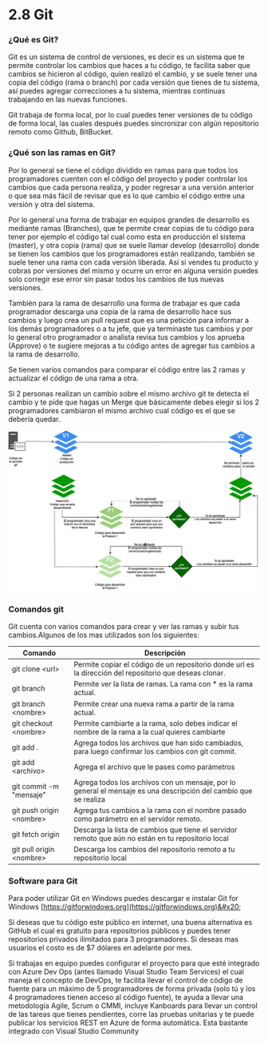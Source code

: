 # 2.8 Git

### ¿Qué es Git?

Git es un sistema de control de versiones, es decir es un sistema que te permite controlar los cambios que haces a tu código, te facilita saber que cambios se hicieron al código, quien realizó el cambio, y se suele tener una copia del código (rama o branch) por cada versión que tienes de tu sistema, así puedes agregar correcciones a tu sistema, mientras continuas trabajando en las nuevas funciones.&#x20;

Git trabaja de forma local, por lo cual puedes tener versiones de tu código de forma local, las cuales después puedes sincronizar con algún repositorio remoto como Github, BitBucket.

### ¿Qué son las ramas en Git?

Por lo general se tiene el código dividido en ramas para que todos los programadores cuenten con el código del proyecto y poder controlar los cambios que cada persona realiza, y poder regresar a una versión anterior o que sea más fácil de revisar que es lo que cambio el código entre una versión y otra del sistema.&#x20;

Por lo general una forma de trabajar en equipos grandes de desarrollo es mediante ramas (Branches), que te permite crear copias de tu código para tener por ejemplo el código tal cual como esta en producción el sistema (master), y otra copia (rama) que se suele llamar develop (desarrollo) donde se tienen los cambios que los programadores están realizando, también se suele tener una rama con cada versión liberada. Así si vendes tu producto y cobras por versiones del mismo y ocurre un error en alguna versión puedes solo corregir ese error sin pasar todos los cambios de tus nuevas versiones.&#x20;

También para la rama de desarrollo una forma de trabajar es que cada programador descarga una copia de la rama de desarrollo hace sus cambios y luego crea un pull request que es una petición para informar a los demás programadores o a tu jefe, que ya terminaste tus cambios y por lo general otro programador o analista revisa tus cambios y los aprueba (Approve) o te sugiere mejoras a tu código antes de agregar tus cambios a la rama de desarrollo.

Se tienen varios comandos para comparar el código entre las 2 ramas y actualizar el código de una rama a otra.

Si 2 personas realizan un cambio sobre el mismo archivo git te detecta el cambio y te pide que hagas un Merge que básicamente debes elegir si los 2 programadores cambiaron el mismo archivo cual código es el que se debería quedar.

&#x20;

![Diagrama de Código en git con diferentes ramas (branches)](<../.gitbook/assets/image (286).png>)

### Comandos git&#x20;

Git cuenta con varios comandos para crear y ver las ramas y subir tus cambios.Algunos de los mas utilizados son los siguientes:

| Comando                   | Descripción                                                                                                      |
| ------------------------- | ---------------------------------------------------------------------------------------------------------------- |
| git clone \<url>          | Permite copiar el código de un repositorio donde url es la dirección del repositorio que deseas clonar.          |
| git branch                | Permite ver la lista de ramas. La rama con \* es la rama actual.                                                 |
| git branch \<nombre>      | Permite crear una nueva rama a partir de la rama actual.                                                         |
| git checkout \<nombre>    | Permite cambiarte a la rama, solo debes indicar el nombre de la rama a la cual quieres cambiarte                 |
| git add .                 | Agrega todos los archivos que han sido cambiados, para luego confirmar los cambios con git commit.               |
| git add \<archivo>        | Agrega el archivo que le pases como parámetros                                                                   |
| git commit -m "mensaje"   | Agrega todos los archivos con un mensaje, por lo general el mensaje es una descripción del cambio que se realiza |
| git push origin \<nombre> | Agrega tus cambios a la rama con el nombre pasado como parámetro en el servidor remoto.                          |
| git fetch origin          | Descarga la lista de cambios que tiene el servidor remoto que aún no están en tu repositorio local               |
| git pull origin \<nombre> | Descarga los cambios del repositorio remoto a tu repositorio local                                               |

### Software para Git

Para poder utilizar Git en Windows puedes descargar e instalar Git for Windows [https://gitforwindows.org](https://gitforwindows.org)&#x20;

Si deseas que tu código este público en internet, una buena alternativa es GitHub el cual es gratuito para repositorios públicos y puedes tener repositorios privados ilimitados para 3 programadores. Si deseas mas usuarios el costo es de $7 dólares en adelante por mes.

Si trabajas en equipo puedes configurar el proyecto para que esté integrado con Azure Dev Ops (antes llamado Visual Studio Team Services) el cual maneja el concepto de DevOps, te facilita llevar el control de código de fuente para un máximo de 5 programadores de forma privada (solo tú y los 4 programadores tienen acceso al código fuente), te ayuda a llevar una metodología Agile, Scrum o CMMI,  incluye Kanboards para llevar un control de las tareas que tienes pendientes, corre las pruebas unitarias y te puede publicar los servicios REST en Azure de forma automática. Esta bastante integrado con Visual Studio Community

